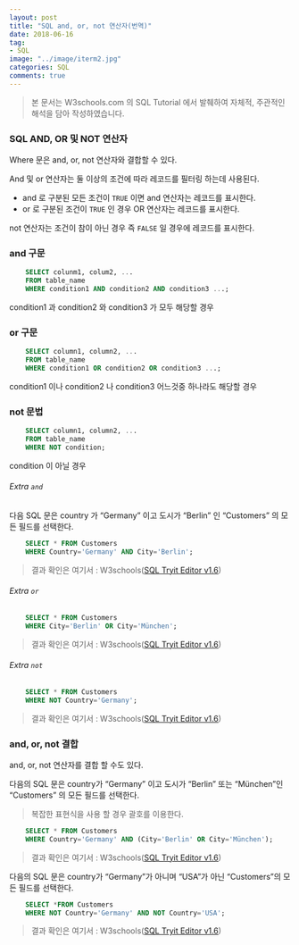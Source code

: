 ```yaml
---
layout: post
title: "SQL and, or, not 연산자(번역)"
date: 2018-06-16
tag:
- SQL
image: "../image/iterm2.jpg"
categories: SQL
comments: true
---
```


> 본 문서는 W3schools.com 의 SQL Tutorial 에서 발췌하여 자체적, 주관적인 해석을 담아 작성하였습니다.  

### SQL AND, OR 및 NOT 연산자
Where 문은 and, or, not 연산자와 결합할 수 있다.

And 및 or 연산자는 둘 이상의 조건에 따라 레코드를 필터링 하는데 사용된다.
- and 로 구분된 모든 조건이 `TRUE` 이면 and 연산자는 레코드를 표시한다.
- or 로 구분된 조건이 `TRUE` 인 경우 OR 연산자는 레코드를 표시한다.

not 연산자는 조건이 참이 아닌 경우 즉 `FALSE` 일 경우에 레코드를 표시한다.

### and 구문
```sql
	SELECT colunm1, colum2, ...
	FROM table_name
	WHERE condition1 AND condition2 AND condition3 ...;
```
condition1 과 condition2 와 condition3 가 모두 해당할 경우

### or 구문
```sql
	SELECT column1, column2, ...
	FROM table_name
	WHERE condition1 OR condition2 OR condition3 ...;
```
condition1 이나 condition2 나 condition3 어느것중 하나라도 해당할 경우

### not 문법
```sql
	SELECT column1, column2, ...
	FROM table_name
	WHERE NOT condition;
```
condition 이 아닐 경우

###### Extra `and`
다음 SQL 문은 country 가 “Germany” 이고 도시가 “Berlin” 인 “Customers” 의 모든 필드를 선택한다.
```sql
	SELECT * FROM Customers
	WHERE Country='Germany' AND City='Berlin';
```
> 결과 확인은 여기서 : W3schools([SQL Tryit Editor v1.6](https://www.w3schools.com/sql/trysql.asp?filename=trysql_select_where_and))  

###### Extra `or`
```sql
	SELECT * FROM Customers
	WHERE City='Berlin' OR City='München';
```
> 결과 확인은 여기서 : W3schools([SQL Tryit Editor v1.6](https://www.w3schools.com/sql/trysql.asp?filename=trysql_select_where_or))  

###### Extra `not`
```sql
	SELECT * FROM Customers
	WHERE NOT Country='Germany';
```
> 결과 확인은 여기서 : W3schools([SQL Tryit Editor v1.6](https://www.w3schools.com/sql/trysql.asp?filename=trysql_select_where_not))  

### and, or, not 결합
and, or, not 연산자를 결합 할 수도 있다.

다음의 SQL 문은 country가 “Germany” 이고 도시가 “Berlin” 또는 “München”인 “Customers” 의 모든 필드를 선택한다.
> 복잡한 표현식을 사용 할 경우 괄호를 이용한다.  
```sql
	SELECT * FROM Customers
	WHERE Country='Germany' AND (City='Berlin' OR City='München');
```
> 결과 확인은 여기서 : W3schools([SQL Tryit Editor v1.6](https://www.w3schools.com/sql/trysql.asp?filename=trysql_select_where_and_or))  

다음의 SQL 문은 country가 “Germany”가 아니며 “USA”가 아닌 “Customers”의 모든 필드를 선택한다.
```sql
	SELECT *FROM Customers
	WHERE NOT Country='Germany' AND NOT Country='USA';
```
> 결과 확인은 여기서 : W3schools([SQL Tryit Editor v1.6](https://www.w3schools.com/sql/trysql.asp?filename=trysql_select_where_not_and))  
